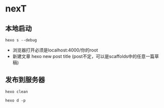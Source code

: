 # nexT

## 本地启动
`hexo s --debug`

- 浏览器打开必须是localhost:4000/你的root
- 新建文章 hexo new post title (post不定，可以是scaffolds中的任意一篇草稿)
## 发布到服务器
`hexo clean`

`hexo d -p`